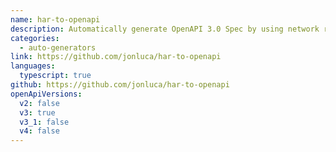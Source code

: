 ```yaml
---
name: har-to-openapi
description: Automatically generate OpenAPI 3.0 Spec by using network requests captured in one or more HAR files
categories:
  - auto-generators
link: https://github.com/jonluca/har-to-openapi
languages:
  typescript: true
github: https://github.com/jonluca/har-to-openapi
openApiVersions:
  v2: false
  v3: true
  v3_1: false
  v4: false
---
```

